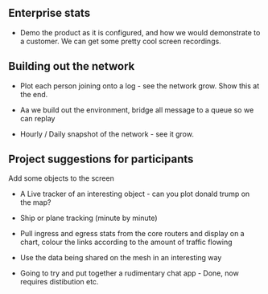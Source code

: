 ## Enterprise stats

*   Demo the product as it is configured, and how we would demonstrate to a customer.  We can get some pretty cool screen recordings.
  
## Building out the network
*  Plot each person joining onto a log - see the network grow.  Show this at the end.

*   Aa we build out the environment, bridge all message to a queue so we can replay
  
*  Hourly / Daily snapshot of the network - see it grow.
  
## Project suggestions for participants


Add some objects to the screen

* A Live tracker of an interesting object - can you plot donald trump on the map?

* Ship or plane tracking (minute by minute)

* Pull ingress and egress stats from the core routers and display on a chart, colour the links according to the amount of traffic flowing
  
* Use the data being shared on the mesh in an interesting way

* Going to try and put together a rudimentary chat app - Done, now requires distibution etc.
